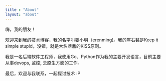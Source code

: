 ```yaml
---
title : "About"
layout: "about"
---
```


嗨，我的朋友！

欢迎来到我的技术博客，我的名字叫姜小明（erenming)。我的座右铭是Keep it simple stupid，没错，就是大名鼎鼎的KISS原则。

我是一名后端软件工程师，我使用Go、Python作为我的主要开发语言，目前主要从事devops, 监控, 云原生方面的工作。

最后，欢迎与我联系，一起探讨技术 :P